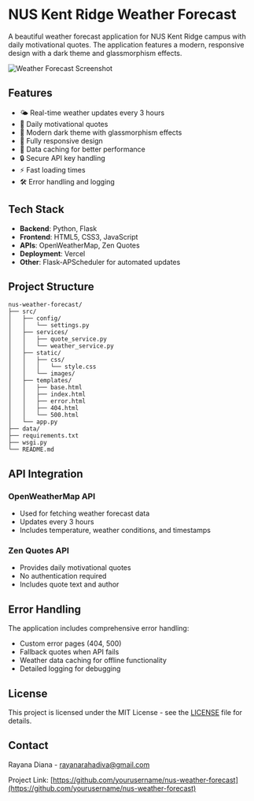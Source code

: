 # NUS Kent Ridge Weather Forecast

A beautiful weather forecast application for NUS Kent Ridge campus with daily motivational quotes. The application features a modern, responsive design with a dark theme and glassmorphism effects.

![Weather Forecast Screenshot](static/images/screenshot.png)

## Features

- 🌤️ Real-time weather updates every 3 hours
- 💭 Daily motivational quotes
- 🎨 Modern dark theme with glassmorphism effects
- 📱 Fully responsive design
- 💾 Data caching for better performance
- 🔒 Secure API key handling
- ⚡ Fast loading times
- 🛠️ Error handling and logging

## Tech Stack

- **Backend**: Python, Flask
- **Frontend**: HTML5, CSS3, JavaScript
- **APIs**: OpenWeatherMap, Zen Quotes
- **Deployment**: Vercel
- **Other**: Flask-APScheduler for automated updates

## Project Structure

```
nus-weather-forecast/
├── src/
│   ├── config/
│   │   └── settings.py
│   ├── services/
│   │   ├── quote_service.py
│   │   └── weather_service.py
│   ├── static/
│   │   ├── css/
│   │   │   └── style.css
│   │   └── images/
│   ├── templates/
│   │   ├── base.html
│   │   ├── index.html
│   │   ├── error.html
│   │   ├── 404.html
│   │   └── 500.html
│   └── app.py
├── data/
├── requirements.txt
├── wsgi.py
└── README.md
```
## API Integration

### OpenWeatherMap API
- Used for fetching weather forecast data
- Updates every 3 hours
- Includes temperature, weather conditions, and timestamps

### Zen Quotes API
- Provides daily motivational quotes
- No authentication required
- Includes quote text and author

## Error Handling

The application includes comprehensive error handling:
- Custom error pages (404, 500)
- Fallback quotes when API fails
- Weather data caching for offline functionality
- Detailed logging for debugging


## License

This project is licensed under the MIT License - see the [LICENSE](LICENSE) file for details.

## Contact

Rayana Diana - rayanarahadiva@gmail.com

Project Link: [https://github.com/yourusername/nus-weather-forecast](https://github.com/yourusername/nus-weather-forecast) 